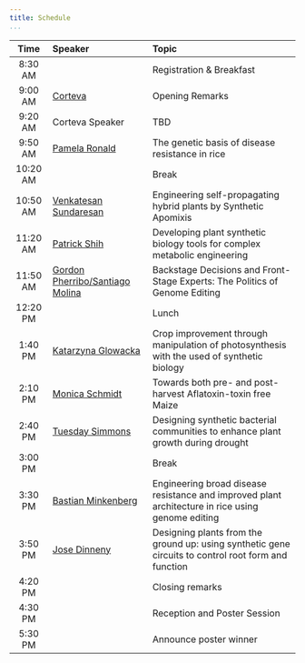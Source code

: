 ```yaml
---
title: Schedule
...
```



<!-- TODO alternating row colors? -->

| Time | Speaker | Topic
| :---: | :--- | :---- |
8:30 AM | | Registration & Breakfast
9:00 AM | [Corteva](https://www.corteva.com) | Opening Remarks
9:20 AM | Corteva Speaker | TBD
9:50 AM | [Pamela Ronald](/speakers.html#ronald) | The genetic basis of disease resistance in rice
10:20 AM | | Break
10:50 AM | [Venkatesan Sundaresan](/speakers.html#sundaresan) | Engineering self-propagating hybrid plants by Synthetic Apomixis
11:20 AM | [Patrick Shih](/speakers.html#shih) | Developing plant synthetic biology tools for complex metabolic engineering
11:50 AM | [Gordon Pherribo/Santiago Molina](/speakers.html#molina) | Backstage Decisions and Front-Stage Experts: The Politics of Genome Editing
12:20 PM | | Lunch
1:40 PM | [Katarzyna Glowacka](/speakers.html#glowacka) | Crop improvement through manipulation of photosynthesis with the used of synthetic biology
2:10 PM | [Monica Schmidt](/speakers.html#schmidt) | Towards both pre- and post-harvest Aflatoxin-toxin free Maize
2:40 PM | [Tuesday Simmons](/speakers.html#simmons) | Designing synthetic bacterial communities to enhance plant growth during drought
3:00 PM | | Break
3:30 PM | [Bastian Minkenberg](/speakers.html#minkenberg) | Engineering broad disease resistance and improved plant architecture in rice using genome editing
3:50 PM | [Jose Dinneny](/speakers.html#dinneny) | Designing plants from the ground up: using synthetic gene circuits to control root form and function
4:20 PM | | Closing remarks
4:30 PM | | Reception and Poster Session
5:30 PM | | Announce poster winner

